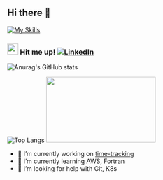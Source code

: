 ## Hi there 👋

[![My Skills](https://skillicons.dev/icons?i=java,mysql,firebase,kubernetes,docker,aws,fortran&theme=dark)](https://skillicons.dev)

<!-- [![My Skills](https://skillicons.dev/icons?i=windows,linux,ubuntu,bash,powershell&theme=dark)](https://skillicons.dev) -->

<!-- [![My Skills](https://skillicons.dev/icons?i=java,spring,maven,hibernate,fortran&theme=dark)](https://skillicons.dev) -->

<!-- [![My Skills](https://skillicons.dev/icons?i=kubernetes,docker,aws,gcp,github&theme=dark)](https://skillicons.dev) -->

<!-- [![My Skills](https://skillicons.dev/icons?i=js,html,css,react,npm,vite,redux&theme=dark)](https://skillicons.dev) -->

<!-- [![My Skills](https://skillicons.dev/icons?i=mysql,postgres,mongodb,firebase,&theme=dark)](https://skillicons.dev) -->

<!-- [![My Skills](https://skillicons.dev/icons?i=idea,vscode,postman,md,notion,arduino,discord&theme=dark)](https://skillicons.dev) -->

<!-- ![Shell Script](https://img.shields.io/badge/shell_script-%23121011.svg?style=for-the-badge&logo=gnu-bash&logoColor=white) -->
<!-- ![YAML](https://img.shields.io/badge/yaml-%23ffffff.svg?style=for-the-badge&logo=yaml&logoColor=151515) -->
<!-- ![Notepad++](https://img.shields.io/badge/Notepad++-90E59A.svg?style=for-the-badge&logo=notepad%2b%2b&logoColor=black)  -->
<!-- ![Jira](https://img.shields.io/badge/jira-%230A0FFF.svg?style=for-the-badge&logo=jira&logoColor=white) -->

<!-- ![JWT](https://img.shields.io/badge/JWT-black?style=for-the-badge&logo=JSON%20web%20tokens) -->
<!-- ![Thymeleaf](https://img.shields.io/badge/Thymeleaf-%23005C0F.svg?style=for-the-badge&logo=Thymeleaf&logoColor=white) -->

### <img src="https://em-content.zobj.net/source/telegram/386/mobile-phone-with-arrow_1f4f2.webp" alt="mobile-phone" width="25" height="25" /> Hit me up! [![LinkedIn](https://img.shields.io/badge/linkedin-%230077B5.svg?style=flat&logo=linkedin&logoColor=white)](https://www.linkedin.com/in/ivan--burieiev/)

![Anurag's GitHub stats](https://github-readme-stats.vercel.app/api?username=ikar-zindo&show_icons=true&theme=tokyonight)

![Top Langs](https://github-readme-stats.vercel.app/api/top-langs/?username=ikar-zindo&layout=compact) <img src="https://media0.giphy.com/media/v1.Y2lkPTc5MGI3NjExY2o2NHZqazNnY2I1OGhseml0ZG94ZzJpN3A5N2tvcnZqZnlla2U2cSZlcD12MV9pbnRlcm5hbF9naWZfYnlfaWQmY3Q9cw/WUlplcMpOCEmTGBtBW/giphy.webp" width="250" height="150" />

- 🔭 I’m currently working on [time-tracking](https://github.com/ikar-zindo/time-tracking)
- 🌱 I’m currently learning AWS, Fortran
- 🤔 I’m looking for help with Git, K8s

<!--
**ikar-zindo/ikar-zindo** is a ✨ _special_ ✨ repository because its `README.md` (this file) appears on your GitHub profile.

Here are some ideas to get you started:

- 🔭 I’m currently working on ...
- 🌱 I’m currently learning ...
- 👯 I’m looking to collaborate on ...
- 🤔 I’m looking for help with ...
- 💬 Ask me about ...
- 📫 How to reach me: ...
- 😄 Pronouns: ...
- ⚡ Fun fact: ...
-->
